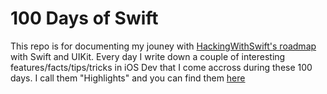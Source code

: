 # 100 Days of Swift

This repo is for documenting my jouney with [HackingWithSwift's roadmap](https://www.hackingwithswift.com/100) with Swift and UIKit. Every day I write down a couple of interesting features/facts/tips/tricks in iOS Dev that I come accross during these 100 days. I call them "Highlights" and you can find them [here](highlights.md)
